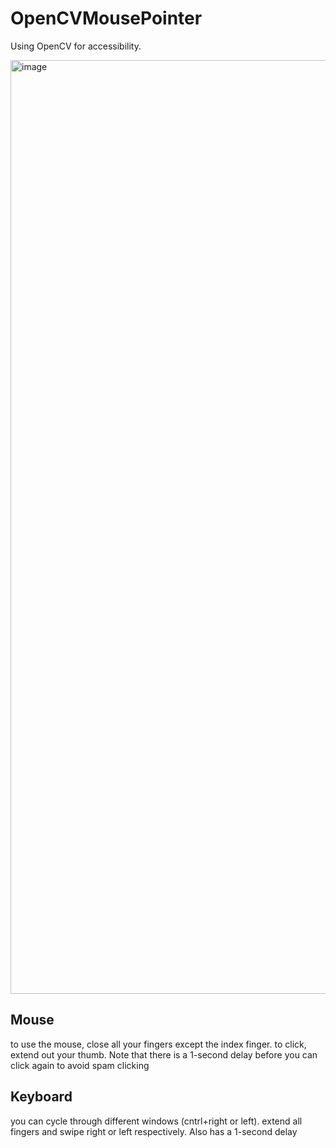 # OpenCVMousePointer

Using OpenCV for accessibility.

<img width="1494" alt="image" src="https://github.com/angryraptor108/ai_accessibilitytool/blob/main/videodemo.gif">

## Mouse

to use the mouse, close all your fingers except the index finger. to click, extend out your thumb. Note that there is a 1-second delay before you can click again to avoid spam clicking

## Keyboard

you can cycle through different windows (cntrl+right or left). extend all fingers and swipe right or left respectively. Also has a 1-second delay
